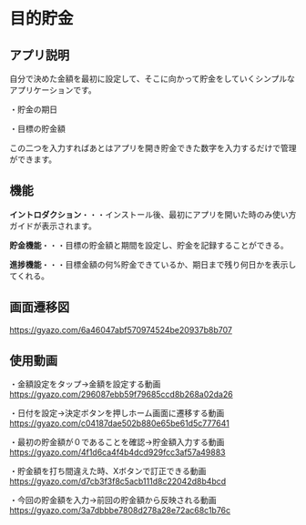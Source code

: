 # 目的貯金


## アプリ説明
自分で決めた金額を最初に設定して、そこに向かって貯金をしていくシンプルなアプリケーションです。

・貯金の期日

・目標の貯金額

この二つを入力すればあとはアプリを開き貯金できた数字を入力するだけで管理ができます。


## 機能
**イントロダクション**・・・インストール後、最初にアプリを開いた時のみ使い方ガイドが表示されます。

**貯金機能**・・・目標の貯金額と期間を設定し、貯金を記録することができる。

**進捗機能**・・・目標金額の何%貯金できているか、期日まで残り何日かを表示してくれる。



## 画面遷移図
https://gyazo.com/6a46047abf570974524be20937b8b707

## 使用動画
・金額設定をタップ→金額を設定する動画
https://gyazo.com/296087ebb59f79685ccd8b268a02da26

・日付を設定→決定ボタンを押しホーム画面に遷移する動画
https://gyazo.com/c04187dae502b880e65be61d5c777641

・最初の貯金額が０であることを確認→貯金額入力する動画
https://gyazo.com/4f1d6ca4f4b4dcd929fcc3af57a49883

・貯金額を打ち間違えた時、Xボタンで訂正できる動画
https://gyazo.com/d7cb3f3f8c5acb111d8c22042d8b4bcd

・今回の貯金額を入力→前回の貯金額から反映される動画
https://gyazo.com/3a7dbbbe7808d278a28e72ac68c1b76c


